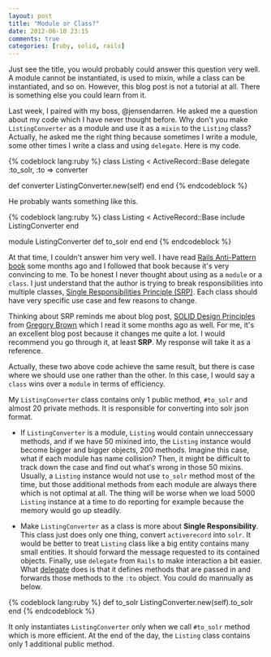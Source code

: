 ```yaml
---
layout: post
title: "Module or Class?"
date: 2012-06-10 23:15
comments: true
categories: [ruby, solid, rails]
---
```

Just see the title, you would probably could answer this question very well. A module cannot be instantiated, is used to mixin, while a class can be instantiated, and so on. However, this blog post is not a tutorial at all. There is something else you could learn from it.

Last week, I paired with my boss, @jensendarren. He asked me a question about my code which I have never thought before. Why don't you make `ListingConverter` as a module and use it as a `mixin` to the `Listing` class? Actually, he asked me the right thing because sometimes I write a module, some other times I write a class and using `delegate`. Here is my code.

{% codeblock lang:ruby %}
class Listing < ActiveRecord::Base
  delegate :to_solr, :to => converter
  
  def converter
    ListingConverter.new(self)
  end
end
{% endcodeblock %}

He probably wants something like this.

{% codeblock lang:ruby %}
class Listing < ActiveRecord::Base
  include ListingConverter
end

module ListingConverter
  def to_solr
  end
end
{% endcodeblock %}

At that time, I couldn't answer him very well. I have read [Rails Anti-Pattern book](http://www.amazon.com/Rails-AntiPatterns-Refactoring-Addison-Wesley-Professional/dp/0321604814) some months ago and I followed that book because it's very convincing to me.
To be honest I never thought about using as a `module` or a `class`. I just understand that the author is trying to break responsibilities into multiple classes, [Single Responsibilities Principle (SRP)](http://en.wikipedia.org/wiki/Single_responsibility_principle). Each class should have very specific use case and few reasons to change.

Thinking about SRP reminds me about blog post, [SOLID Design Principles](http://blog.rubybestpractices.com/posts/gregory/055-issue-23-solid-design.html) from [Gregory Brown](http://blog.rubybestpractices.com/about/gregory.html) which I read it some months ago as well. For me, it's an excellent blog post because it changes me quite a lot. I would recommend you go through it, at least **SRP**. My response will take it as a reference.

Actually, these two above code achieve the same result, but there is case where we should use one rather than the other. In this case, I would say a `class` wins over a `module` in terms of efficiency.

My `ListingConverter` class contains only 1 public method, `#to_solr` and almost 20 private methods. It is responsible for converting into solr json format. 

- If `ListingConverter` is a module, `Listing` would contain unneccessary methods,  and if we have 50 mixined into, the `Listing` instance would become bigger and bigger objects, 200 methods. Imagine this case, what if each module has name collision? Then, it might be difficult to track down the case and find out what's wrong in those 50 mixins. Usually, a `Listing` instance would not use `to_solr` method most of the time, but those additional methods from each module are always there which is not optimal at all. The thing will be worse when we load 5000 `Listing` instance at a time to do reporting for example because the memory would go up steadily.

- Make `ListingConverter` as a class is more about **Single Responsibility**. This class just does only one thing, convert `activerecord` into `solr`. It would be better to treat `Listing` class like a big entity contains many small entities. It should forward the message requested to its contained objects. Finally, use `delegate` from `Rails` to make interaction a bit easier. What [delegate](https://github.com/rails/rails/blob/8ba491acc31bf08cf63a83ea0a3c314c52cd020f/activesupport/lib/active_support/core_ext/module/delegation.rb#L104) does is that it defines methods that are passed in and forwards those methods to the `:to` object. You could do mannually as below.

{% codeblock lang:ruby %}
def to_solr
  ListingConverter.new(self).to_solr
end
{% endcodeblock %}

It only instantiates `ListingConverter` only when we call `#to_solr` method which is more efficient. At the end of the day, the `Listing` class contains only 1 additional public method.
